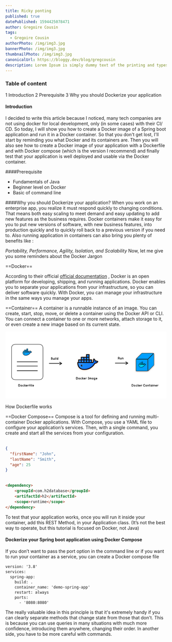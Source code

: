 ```yaml
---
title: Ricky ponting
published: true
datePublished: 1594425078471
author: Gregoire Cousin
tags:
  - Gregoire Cousin
authorPhoto: /img/img3.jpg
bannerPhoto: /img/img3.jpg
thumbnailPhoto: /img/img3.jpg
canonicalUrl: https://bloggy.dev/blog/gregcousin
description: Lorem Ipsum is simply dummy text of the printing and typesetting industry. Lorem Ipsum has been the industry's standard dummy text ever since the 1500s, when an unknown printer took a galley of type and scrambled it to make a type specimen book.
---
```


### Table of content

1 Introduction
2 Prerequisite
3 Why you should Dockerize your application



#### Introduction
I decided to write this article because I noticed, many tech companies are not using docker for local development, only (in some cases) with their CI/ CD. So today, I will show you how to create a Docker image of a Spring boot application and run it in a Docker container.
So that you don't get lost, I'll start by reminding you what Docker and its containers are. Then you will also see how to create a Docker image of your application with a Dockerfile and with Docker compose (which is the version I recommend) and finally test that your application is well deployed and usable via the Docker container.

####Prerequisite
- Fundamentals of Java
- Beginner level on Docker
- Basic of command line

####Why you should Dockerize your application?
When you work on an enterprise app, you realize it must respond quickly to changing conditions. That means both easy scaling to meet demand and easy updating to add new features as the business requires.
Docker containers make it easy for you to put new versions of software, with new business features, into production quickly and to quickly roll back to a previous version if you need to. Also running application in containers can also bring you plenty of benefits like : <br>

*Portability, Performance, Agility, Isolation, and Scalability*
Now, let me give you some reminders about the Docker Jargon

==Docker==

According to their official [official documentation](#heading-ids) , Docker is an open platform for developing, shipping, and running applications. Docker enables you to separate your applications from your infrastructure, so you can deliver software quickly. With Docker, you can manage your infrastructure in the same ways you manage your apps.

==Container==
A container is a runnable instance of an image. You can create, start, stop, move, or delete a container using the Docker API or CLI. You can connect a container to one or more networks, attach storage to it, or even create a new image based on its current state.

![The San Juan Mountains are beautiful!](/public/img/docgripcal.png "docker grapg")

How Dockerfile works

==Docker Compose==
Compose is a tool for defining and running multi-container Docker applications. With Compose, you use a YAML file to configure your application’s services. Then, with a single command, you create and start all the services from your configuration.

```json

{
  "firstName": "John",
  "lastName": "Smith",
  "age": 25
}

```

```html

<dependency>
	<groupId>com.h2database</groupId>
	<artifactId>h2</artifactId>
	<scope>runtime</scope>
</dependency>

```
To test that your application works, once you will run it inside your container, add this REST Method, in your Application class. (It’s not the best way to operate, but this tutorial is focused on Docker, not Java)


#### Dockerize your Spring boot application using Docker Compose

If you don’t want to pass the port option in the command line or if you want to run your container as a service, you can create a Docker compose file

```
version: '3.8'
services:
  spring-app:
    build: .
    container_name: 'demo-spring-app'
    restart: always
    ports:
      - '8080:8080'

```
The really valuable idea in this principle is that it's extremely handy if you can clearly separate methods that change state from those that don't. This is because you can use queries in many situations with much more confidence, introducing them anywhere, changing their order. In another side, you have to be more careful with commands.
